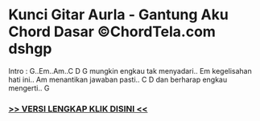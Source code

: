 
 # Kunci Gitar Aurla - Gantung Aku Chord Dasar ©ChordTela.com dshgp


Intro : G..Em..Am..C D G mungkin engkau tak menyadari.. Em kegelisahan hati ini.. Am menantikan jawaban pasti.. C D dan berharap engkau mengerti.. G

###  <a href="https://shortlighzx.web.app?sq=Kunci Gitar Aurla - Gantung Aku Chord Dasar ©ChordTela.com"> >> VERSI LENGKAP KLIK DISINI << </a>
